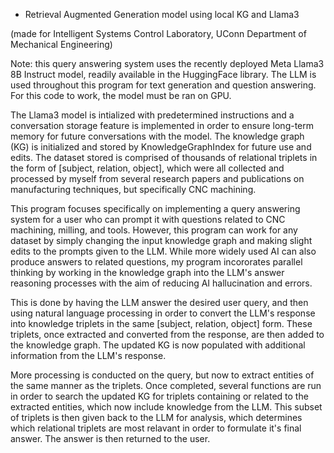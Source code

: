 * Retrieval Augmented Generation model using local KG and Llama3

(made for Intelligent Systems Control Laboratory, UConn Department of Mechanical Engineering)

Note: this query answering system uses the recently deployed Meta Llama3 8B Instruct model, readily available in the HuggingFace library. The LLM is used throughout this program for text generation and question answering. For this code to work, the model must be ran on GPU.

The Llama3 model is intialized with predetermined instructions and a conversation storage feature is implemented in order to ensure long-term memory for future conversations with the model. The knowledge graph (KG) is initialized and stored by KnowledgeGraphIndex for future use and edits. 
The dataset stored is comprised of thousands of relational triplets in the form of [subject, relation, object], which were all collected and processed by myself from several research papers and publications on manufacturing techniques, but specifically CNC machining. 

This program focuses specifically on implementing a query answering system for a user who can prompt it with questions related to CNC machining, milling, and tools. However, this program can work for any dataset by simply changing the input knowledge graph and making slight edits to the prompts given to the LLM. While more widely used AI can also produce answers to related questions, my program incororates parallel thinking by working in the knowledge graph into the LLM's answer reasoning processes with the aim of reducing AI hallucination and errors. 

This is done by having the LLM answer the desired user query, and then using natural language processing in order to convert the LLM's response into knowledge triplets in the same [subject, relation, object] form. These triplets, once extracted and converted from the response, are then added to the knowledge graph. The updated KG is now populated with additional information from the LLM's response. 

More processing is conducted on the query, but now to extract entities of the same manner as the triplets. Once completed, several functions are run in order to search the updated KG for triplets containing or related to the extracted entities, which now include knowledge from the LLM. This subset of triplets is then given back to the LLM for analysis, which determines which relational triplets are most relavant in order to formulate it's final answer. The answer is then returned to the user.
